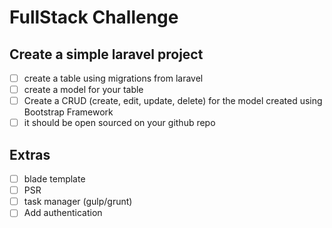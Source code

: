 # FullStack Challenge

## Create a simple laravel project 
- [ ] create a table using migrations from laravel
- [ ] create a model for your table
- [ ] Create a CRUD (create, edit, update, delete) for the model created using Bootstrap Framework
- [ ] it should be open sourced on your github repo

## Extras
- [ ] blade template
- [ ] PSR
- [ ] task manager (gulp/grunt)
- [ ] Add authentication